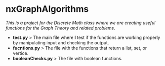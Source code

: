 # nxGraphAlgorithms


*This is a project for the Discrete Math class where we are creating useful functions for the Graph Theory and related problems.*


- **test.py** > The main file where I test if the functions are working properly by manipulating input and checking the output.
- **fucntions.py** > The file with the functions that return a list, set, or vertice.
- **booleanChecks.py** > The file with boolean functions.




